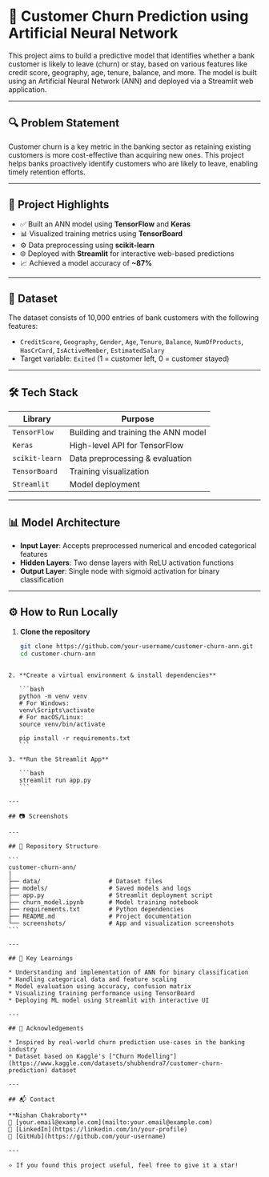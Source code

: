 
# 🧠 Customer Churn Prediction using Artificial Neural Network

This project aims to build a predictive model that identifies whether a bank customer is likely to leave (churn) or stay, based on various features like credit score, geography, age, tenure, balance, and more. The model is built using an Artificial Neural Network (ANN) and deployed via a Streamlit web application.

---

## 🔍 Problem Statement

Customer churn is a key metric in the banking sector as retaining existing customers is more cost-effective than acquiring new ones. This project helps banks proactively identify customers who are likely to leave, enabling timely retention efforts.

---

## 🚀 Project Highlights

- ✅ Built an ANN model using **TensorFlow** and **Keras**
- 📊 Visualized training metrics using **TensorBoard**
- ⚙️ Data preprocessing using **scikit-learn**
- 🌐 Deployed with **Streamlit** for interactive web-based predictions
- 📈 Achieved a model accuracy of **~87%**

---

## 🧾 Dataset

The dataset consists of 10,000 entries of bank customers with the following features:

- `CreditScore`, `Geography`, `Gender`, `Age`, `Tenure`, `Balance`, `NumOfProducts`, `HasCrCard`, `IsActiveMember`, `EstimatedSalary`
- Target variable: `Exited` (1 = customer left, 0 = customer stayed)

---

## 🛠️ Tech Stack

| Library       | Purpose                             |
|---------------|-------------------------------------|
| `TensorFlow`  | Building and training the ANN model |
| `Keras`       | High-level API for TensorFlow       |
| `scikit-learn`| Data preprocessing & evaluation     |
| `TensorBoard` | Training visualization              |
| `Streamlit`   | Model deployment                    |

---

## 📊 Model Architecture

- **Input Layer**: Accepts preprocessed numerical and encoded categorical features
- **Hidden Layers**: Two dense layers with ReLU activation functions
- **Output Layer**: Single node with sigmoid activation for binary classification

---

## ⚙️ How to Run Locally

1. **Clone the repository**  
   ```bash
   git clone https://github.com/your-username/customer-churn-ann.git
   cd customer-churn-ann
````

2. **Create a virtual environment & install dependencies**

   ```bash
   python -m venv venv
   # For Windows:
   venv\Scripts\activate
   # For macOS/Linux:
   source venv/bin/activate

   pip install -r requirements.txt
   ```

3. **Run the Streamlit App**

   ```bash
   streamlit run app.py
   ```

---

## 📷 Screenshots

---

## 📁 Repository Structure

```
customer-churn-ann/
│
├── data/                   # Dataset files
├── models/                 # Saved models and logs
├── app.py                  # Streamlit deployment script
├── churn_model.ipynb       # Model training notebook
├── requirements.txt        # Python dependencies
├── README.md               # Project documentation
└── screenshots/            # App and visualization screenshots
```

---

## 📌 Key Learnings

* Understanding and implementation of ANN for binary classification
* Handling categorical data and feature scaling
* Model evaluation using accuracy, confusion matrix
* Visualizing training performance using TensorBoard
* Deploying ML model using Streamlit with interactive UI

---

## 🤝 Acknowledgements

* Inspired by real-world churn prediction use-cases in the banking industry
* Dataset based on Kaggle's ["Churn Modelling"](https://www.kaggle.com/datasets/shubhendra7/customer-churn-prediction) dataset

---

## 📬 Contact

**Nishan Chakraborty**
📧 [your.email@example.com](mailto:your.email@example.com)
🔗 [LinkedIn](https://linkedin.com/in/your-profile)
🐙 [GitHub](https://github.com/your-username)

---

⭐ If you found this project useful, feel free to give it a star!



